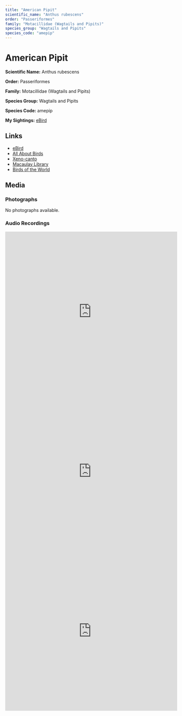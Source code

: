 ```yaml
---
title: "American Pipit"
scientific_name: "Anthus rubescens"
order: "Passeriformes"
family: "Motacillidae (Wagtails and Pipits)"
species_group: "Wagtails and Pipits"
species_code: "amepip"
---
```


# American Pipit

**Scientific Name:** Anthus rubescens

**Order:** Passeriformes

**Family:** Motacillidae (Wagtails and Pipits)

**Species Group:** Wagtails and Pipits

**Species Code:** amepip

**My Sightings:** [eBird](https://ebird.org/lifelist?r=world&time=life&spp=amepip)

## Links
* [eBird](https://ebird.org/species/amepip) 
* [All About Birds](https://www.allaboutbirds.org/guide/amepip) 
* [Xeno-canto](https://www.xeno-canto.org/species/anthus-rubescens) 
* [Macaulay Library](https://search.macaulaylibrary.org/catalog?taxonCode=amepip&sort=rating_rank_desc)
* [Birds of the World](https://birdsoftheworld.org/bow/species/amepip)

## Media
### Photographs
No photographs available.

### Audio Recordings
<iframe src="https://macaulaylibrary.org/asset/626684923/embed" width="550" height="510" frameborder="0" allowfullscreen></iframe>
<iframe src="https://macaulaylibrary.org/asset/626684924/embed" width="550" height="510" frameborder="0" allowfullscreen></iframe>
<iframe src="https://macaulaylibrary.org/asset/626684926/embed" width="550" height="510" frameborder="0" allowfullscreen></iframe>
